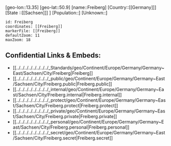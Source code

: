 ﻿---
location: [50.9,13.35]
mapzoom: [7,12] 
mapmarker: city 
type: City
tags:
- geo/City


SpocWebEntityId: 30248
isDeleted: false
confidential: public

---
[geo-lon::13.35]
[geo-lat::50.9]
[name::Freiberg]
[Country::[[Germany]]]
[State ::[[Sachsen]]] ]
[Population::]
[Unknown::]


```leaflet
id: Freiberg
coordinates: [[Freiberg]]
markerFile: [[Freiberg]]
defaultZoom: 11 
maxZoom: 18
```


## Confidential Links & Embeds: 
- [[../../../../../../../../_Standards/geo/Continent/Europe/Germany/Germany~East/Sachsen/City/Freiberg|Freiberg]] 
- [[../../../../../../../../_public/geo/Continent/Europe/Germany/Germany~East/Sachsen/City/Freiberg.public|Freiberg.public]] 
- [[../../../../../../../../_internal/geo/Continent/Europe/Germany/Germany~East/Sachsen/City/Freiberg.internal|Freiberg.internal]] 
- [[../../../../../../../../_protect/geo/Continent/Europe/Germany/Germany~East/Sachsen/City/Freiberg.protect|Freiberg.protect]] 
- [[../../../../../../../../_private/geo/Continent/Europe/Germany/Germany~East/Sachsen/City/Freiberg.private|Freiberg.private]] 
- [[../../../../../../../../_personal/geo/Continent/Europe/Germany/Germany~East/Sachsen/City/Freiberg.personal|Freiberg.personal]] 
- [[../../../../../../../../_secret/geo/Continent/Europe/Germany/Germany~East/Sachsen/City/Freiberg.secret|Freiberg.secret]] 
